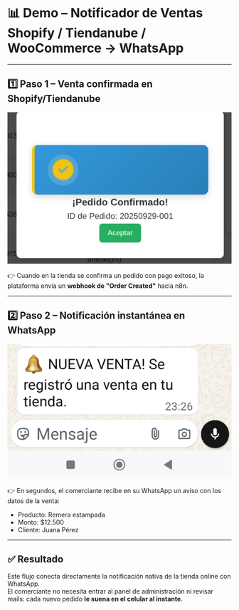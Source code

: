 # 📊 Demo – Notificador de Ventas Shopify / Tiendanube / WooCommerce → WhatsApp

---

## 1️⃣ Paso 1 – Venta confirmada en Shopify/Tiendanube
![Venta Shopify](Venta.png)

👉 Cuando en la tienda se confirma un pedido con pago exitoso, la plataforma envía un **webhook de "Order Created"** hacia n8n.

---

## 2️⃣ Paso 2 – Notificación instantánea en WhatsApp
![WhatsApp Venta](whatsapp.jpg)

👉 En segundos, el comerciante recibe en su WhatsApp un aviso con los datos de la venta:  
- Producto: Remera estampada  
- Monto: $12.500  
- Cliente: Juana Pérez  

---

## ✅ Resultado
Este flujo conecta directamente la notificación nativa de la tienda online con WhatsApp.  
El comerciante no necesita entrar al panel de administración ni revisar mails: cada nuevo pedido **le suena en el celular al instante**.
